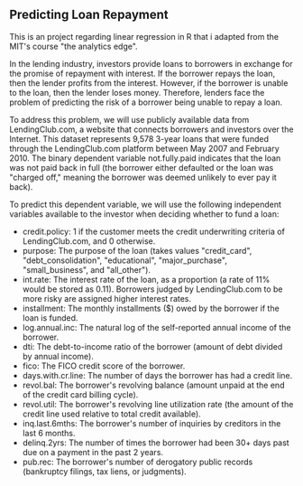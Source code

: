 ## Predicting Loan Repayment

This is an project regarding linear regression in R that i adapted from the MIT's course "the analytics edge".

In the lending industry, investors provide loans to borrowers in exchange for 
the promise of repayment with interest. If the borrower repays the loan, then 
the lender profits from the interest. However, if the borrower is unable to 
the loan, then the lender loses money. Therefore, lenders face the problem of 
predicting the risk of a borrower being unable to repay a loan.

To address this problem, we will use publicly available data from LendingClub.com,
a website that connects borrowers and investors over the Internet. This dataset 
represents 9,578 3-year loans that were funded through the LendingClub.com platform
between May 2007 and February 2010. The binary dependent variable not.fully.paid 
indicates that the loan was not paid back in full (the borrower either defaulted 
or the loan was "charged off," meaning the borrower was deemed unlikely to ever 
pay it back).

To predict this dependent variable, we will use the following independent 
variables available to the investor when deciding whether to fund a loan:

* credit.policy: 1 if the customer meets the credit underwriting criteria of 
LendingClub.com, and 0 otherwise.
* purpose: The purpose of the loan (takes values "credit_card", "debt_consolidation",
"educational", "major_purchase", "small_business", and "all_other").
* int.rate: The interest rate of the loan, as a proportion (a rate of 11% would be
stored as 0.11). Borrowers judged by LendingClub.com to be more risky are assigned 
higher interest rates.
* installment: The monthly installments ($) owed by the borrower if the loan is 
funded.
* log.annual.inc: The natural log of the self-reported annual income of the borrower.
* dti: The debt-to-income ratio of the borrower (amount of debt divided by annual 
income).
* fico: The FICO credit score of the borrower.
* days.with.cr.line: The number of days the borrower has had a credit line.
* revol.bal: The borrower's revolving balance (amount unpaid at the end of the 
credit card billing cycle).
* revol.util: The borrower's revolving line utilization rate (the amount of the 
credit line used relative to total credit available).
* inq.last.6mths: The borrower's number of inquiries by creditors in the last 6 
months.
* delinq.2yrs: The number of times the borrower had been 30+ days past due on a 
payment in the past 2 years.
* pub.rec: The borrower's number of derogatory public records (bankruptcy filings, 
tax liens, or judgments).
